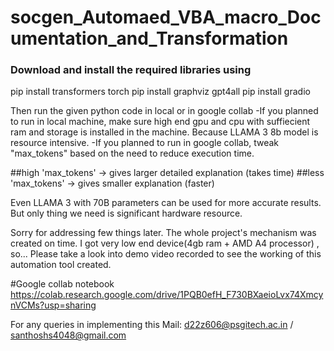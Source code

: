 # socgen_Automaed_VBA_macro_Documentation_and_Transformation

### Download and install the required libraries using
pip install transformers torch
pip install graphviz gpt4all
pip install gradio

Then run the given python code in local or in google collab
-If you planned to run in local machine, make sure high end gpu and cpu with suffiecient ram and storage is installed in the machine. Because LLAMA 3 8b model is resource intensive.
-If you planned to run in google collab, tweak "max_tokens" based on the need to reduce execution time.


##high 'max_tokens' -> gives larger detailed explanation (takes time)
##less 'max_tokens' -> gives smaller explanation (faster)

Even LLAMA 3 with 70B parameters can be used for more accurate results. But only thing we need is significant hardware resource.

Sorry for addressing few things later. The whole project's mechanism was created on time. I got very low end device(4gb ram + AMD A4 processor) , so...
Please take a look into demo video recorded to see the working of this automation tool created.

#Google collab notebook
https://colab.research.google.com/drive/1PQB0efH_F730BXaeioLvx74XmcynVCMs?usp=sharing

For any queries in implementing this
Mail: d22z606@psgitech.ac.in / santhoshs4048@gmail.com

